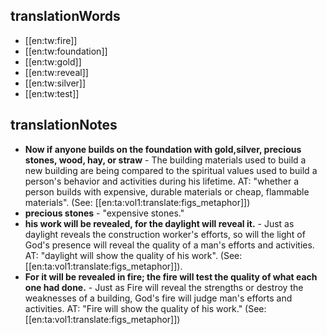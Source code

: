 ## translationWords

* [[en:tw:fire]]
* [[en:tw:foundation]]
* [[en:tw:gold]]
* [[en:tw:reveal]]
* [[en:tw:silver]]
* [[en:tw:test]]

## translationNotes

* **Now if anyone builds on the foundation with gold,silver, precious stones, wood, hay, or straw** - The building materials used to build a new building are being compared to the spiritual values used to build a person's behavior and activities during his lifetime. AT: "whether a person builds with expensive, durable materials or cheap, flammable materials". (See: [[en:ta:vol1:translate:figs_metaphor]])
* **precious stones** - "expensive stones."
* **his work will be revealed, for the daylight will reveal it.** - Just as daylight reveals the construction worker's efforts, so will the light of God's presence will reveal the quality of a man's efforts and activities. AT: "daylight will show the quality of his work".  (See: [[en:ta:vol1:translate:figs_metaphor]]).
* **For it will be revealed in fire; the fire will test the quality of what each one had done.** - Just as Fire will reveal the strengths or destroy the weaknesses of a building, God's fire will judge man's efforts and activities.  AT: "Fire will show the quality of his work." (See: [[en:ta:vol1:translate:figs_metaphor]])
